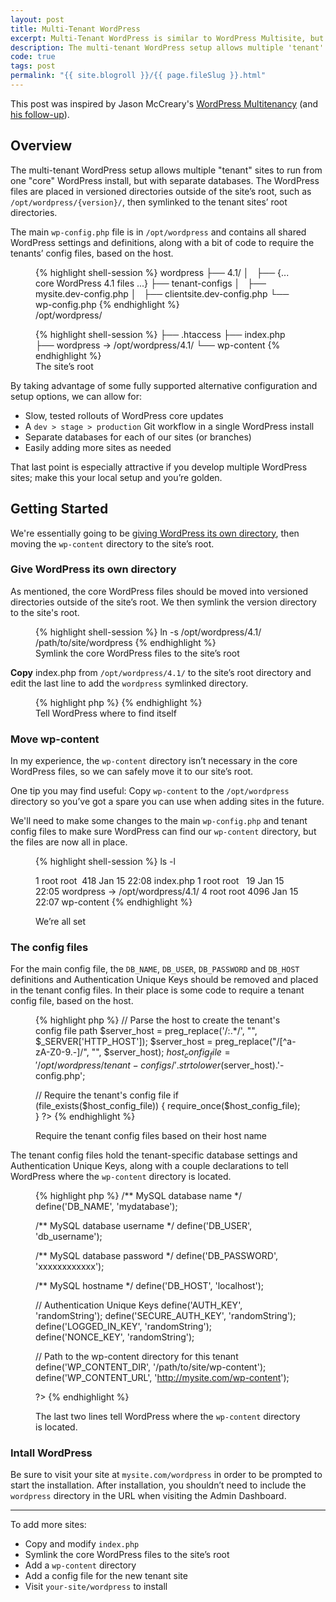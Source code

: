 ```yaml
---
layout: post
title: Multi-Tenant WordPress
excerpt: Multi-Tenant WordPress is similar to WordPress Multisite, but each site uses a separate database. It&rsquo;s more difficult to set up than Multisite, but has some specific advantages.
description: The multi-tenant WordPress setup allows multiple 'tenant' sites to run from one 'core' WordPress install, but with separate databases.
code: true
tags: post
permalink: "{{ site.blogroll }}/{{ page.fileSlug }}.html"
---
```


<p class="hey">This post was inspired by Jason McCreary's <a href="http://jason.pureconcepts.net/2012/08/wordpress-multitenancy/">WordPress Multitenancy</a> (and <a href="http://jason.pureconcepts.net/2013/04/updated-wordpress-multitenancy/">his follow-up</a>).</p>

## Overview

The multi-tenant WordPress setup allows multiple &quot;tenant&quot; sites to run from one &quot;core&quot; WordPress install, but with separate databases. The WordPress files are placed in versioned directories outside of the site&rsquo;s root, such as <code class="path">/opt/wordpress/{version}/</code>, then symlinked to the tenant sites&rsquo; root directories.

The main <code class="path">wp-config.php</code> file is in <code class="path">/opt/wordpress</code> and contains all shared WordPress settings and definitions, along with a bit of code to require the tenants&rsquo; config files, based on the host.

<figure>
{% highlight shell-session %}
wordpress
├── 4.1/
│   ├── {... core WordPress 4.1 files ...}
├── tenant-configs
│   ├── mysite.dev-config.php
│   ├── clientsite.dev-config.php
└── wp-config.php
{% endhighlight %}
  <figcaption>/opt/wordpress/</figcaption>
</figure>

<figure>
{% highlight shell-session %}
├── .htaccess
├── index.php
├── wordpress -> /opt/wordpress/4.1/
└── wp-content
{% endhighlight %}
  <figcaption>The site&rsquo;s root</figcaption>
</figure>

By taking advantage of some fully supported alternative configuration and setup options, we can allow for:

- Slow, tested rollouts of WordPress core updates
- A <code class="path">dev > stage > production</code> Git workflow in a single WordPress install
- Separate databases for each of our sites (or branches)
- Easily adding more sites as needed

That last point is especially attractive if you develop multiple WordPress sites; make this your local setup and you&rsquo;re golden.

## Getting Started

We're essentially going to be [giving WordPress its own directory](http://codex.wordpress.org/Giving_WordPress_Its_Own_Directory), then moving the <code class="path">wp-content</code> directory to the site&rsquo;s root.

### Give WordPress its own directory

As mentioned, the core WordPress files should be moved into versioned directories outside of the site&rsquo;s root. We then symlink the version directory to the site's root.

<figure>
{% highlight shell-session %}
ln -s /opt/wordpress/4.1/ /path/to/site/wordpress
{% endhighlight %}
  <figcaption>Symlink the core WordPress files to the site&rsquo;s root</figcaption>
</figure>

**Copy** index.php from <code class="path">/opt/wordpress/4.1/</code> to the site&rsquo;s root directory and edit the last line to add the <code class="path">wordpress</code> symlinked directory.

<figure>
{% highlight php %}
<?php 
// Loads the WordPress Environment and Template
require( dirname( __FILE__ ) . '/wordpress/wp-blog-header.php' ); 
?>
{% endhighlight %}
  <figcaption>Tell WordPress where to find itself</figcaption>
</figure>

### Move wp-content

In my experience, the <code class="path">wp-content</code> directory isn&rsquo;t necessary in the core WordPress files, so we can safely move it to our site&rsquo;s root.

One tip you may find useful: Copy <code class="path">wp-content</code> to the <code class="path">/opt/wordpress</code> directory so you&rsquo;ve got a spare you can use when adding sites in the future.

We'll need to make some changes to the main <code class="path">wp-config.php</code> and tenant config files to make sure WordPress can find our <code class="path">wp-content</code> directory, but the files are now all in place.

<figure>
{% highlight shell-session %}
ls -l

1 root root  418 Jan 15 22:08 index.php
1 root root   19 Jan 15 22:05 wordpress -> /opt/wordpress/4.1/
4 root root 4096 Jan 15 22:07 wp-content
{% endhighlight %}
  <figcaption>We&rsquo;re all set</figcaption>
</figure>

### The config files

For the main config file, the `DB_NAME`, `DB_USER`, `DB_PASSWORD` and `DB_HOST` definitions and Authentication Unique Keys should be removed and placed in the tenant config files. In their place is some code to require a tenant config file, based on the host.

<figure>
{% highlight php %}
<?php // From /opt/wordpress/wp-config.php

// Parse the host to create the tenant's config file path
$server_host = preg_replace('/:.*/', "", $_SERVER['HTTP_HOST']);
$server_host = preg_replace("/[^a-zA-Z0-9.\-]/", "", $server_host);
$host_config_file = '/opt/wordpress/tenant-configs/'.strtolower($server_host).'-config.php';

// Require the tenant's config file
if (file_exists($host_config_file)) {
  require_once($host_config_file);
}
?>
{% endhighlight %}
  <figcaption>Require the tenant config files based on their host name</figcaption>
</figure>

The tenant config files hold the tenant-specific database settings and Authentication Unique Keys, along with a couple declarations to tell WordPress where the <code class="path">wp-content</code> directory is located.

<figure>
{% highlight php %}
<?php
/**
 * Required by /opt/wordpress/wp-config.php
 */

/** MySQL database name */
define('DB_NAME', 'mydatabase');

/** MySQL database username */
define('DB_USER', 'db_username');

/** MySQL database password */
define('DB_PASSWORD', 'xxxxxxxxxxxx');

/** MySQL hostname */
define('DB_HOST', 'localhost');

// Authentication Unique Keys
define('AUTH_KEY',         'randomString');
define('SECURE_AUTH_KEY',  'randomString');
define('LOGGED_IN_KEY',    'randomString');
define('NONCE_KEY',        'randomString');

// Path to the wp-content directory for this tenant
define('WP_CONTENT_DIR', '/path/to/site/wp-content');
define('WP_CONTENT_URL', 'http://mysite.com/wp-content');

?>
{% endhighlight %}
  <figcaption>The last two lines tell WordPress where the <code class='path'>wp-content</code> directory is located.</figcaption>
</figure>

### Intall WordPress

Be sure to visit your site at <code class="path">mysite.com/wordpress</code> in order to be prompted to start the installation. After installation, you shouldn&rsquo;t need to include the <code class="path">wordpress</code> directory in the URL when visiting the Admin Dashboard.

---

To add more sites:

- Copy and modify <code class="path">index.php</code>
- Symlink the core WordPress files to the site&rsquo;s root
- Add a <code class="path">wp-content</code> directory
- Add a config file for the new tenant site
- Visit <code class="path">your-site/wordpress</code> to install
